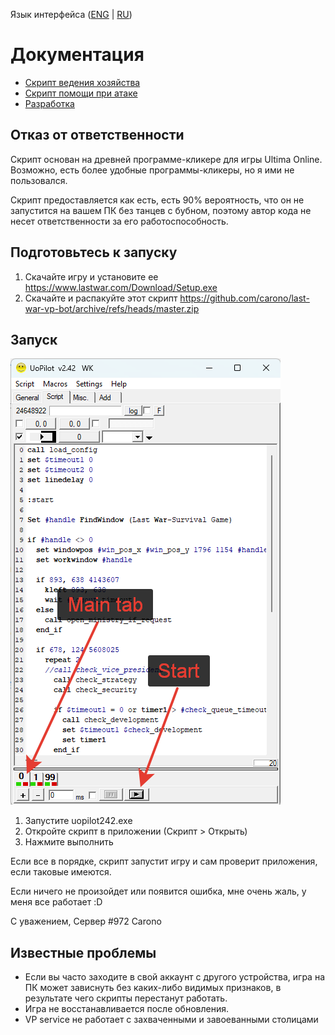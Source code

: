Язык интерфейса ([ENG](https://github.com/carono/last-war-vp-bot) | [RU](https://github.com/carono/last-war-vp-bot/blob/master/docs/ru/README.md))

# Документация
- [Скрипт ведения хозяйства](https://github.com/carono/last-war-vp-bot/blob/master/docs/ru/farming.md )
- [Скрипт помощи при атаке](https://github.com/carono/last-war-vp-bot/blob/master/docs/ru/attack.md )
- [Разработка](https://github.com/carono/last-war-vp-bot/blob/master/docs/ru/develop.md )

## Отказ от ответственности
Скрипт основан на древней программе-кликере для игры Ultima Online. Возможно, есть более удобные программы-кликеры, но я ими не пользовался.

Скрипт предоставляется как есть, есть 90% вероятность, что он не запустится на вашем ПК без танцев с бубном, поэтому автор кода не несет ответственности за его работоспособность.


## Подготовьтесь к запуску
1. Скачайте игру и установите ее https://www.lastwar.com/Download/Setup.exe
2. Скачайте и распакуйте этот скрипт https://github.com/carono/last-war-vp-bot/archive/refs/heads/master.zip

## Запуск
![UOPilot](https://github.com/carono/last-war-vp-bot/blob/f20acd34993135de2ea5cdc4b19c9dcd3be0f2fd/img/uopilot.png)
1. Запустите uopilot242.exe
2. Откройте скрипт в приложении (Скрипт > Открыть)
3. Нажмите выполнить

Если все в порядке, скрипт запустит игру и сам проверит приложения, если таковые имеются.

Если ничего не произойдет или появится ошибка, мне очень жаль, у меня все работает :D

С уважением,
Сервер #972 Carono

## Известные проблемы
* Если вы часто заходите в свой аккаунт с другого устройства, игра на ПК может зависнуть без каких-либо видимых признаков, в результате чего скрипты перестанут работать.
* Игра не восстанавливается после обновления.
* VP service не работает с захваченными и завоеванными столицами